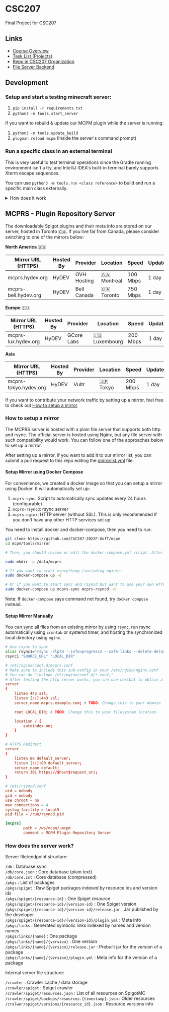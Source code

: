 # CSC207

Final Project for CSC207

## Links

* [Course Overview](https://q.utoronto.ca/courses/278453/pages/course-project)
* [Task List (Projects)](https://github.com/orgs/CSC207-2022F-UofT/projects/18)
* [Repo in CSC207 Organization](https://github.com/CSC207-2022F-UofT/mcpm)
* [File Server Backend](https://mcpm.hydev.org)

## Development

### Setup and start a testing minecraft server:

1. `pip install -r requirements.txt`
2. `python3 -m tools.start_server`

If you want to rebuild & update our MCPM plugin while the server is running:

1. `python3 -m tools.update_build`
2. `plugman reload mcpm` (Inside the server's command prompt)

### Run a specific class in an external terminal

This is very useful to test terminal operations since the Gradle running environment isn't a tty, and IntelliJ IDEA's built-in terminal barely supports Xterm escape sequences.

You can use `python3 -m tools.run <class reference>` to build and run a specific main class externally.

<details>
    <summary>How does it work</summary>

For this, I've set up a custom gradle task `printCp` that will print out the classpath needed to run the classes with dependencies. It will print in stderr instead of stdout in order for bash to easily separate out the classpath. You can obtain the classpath in a bash variable by:

`cp="$(./gradlew classes testClasses printCp 2>&1 > /dev/null)" && echo "$cp"`

(Unfortunately since Windows doesn't support Bash, you'll need to use a Bash-compatible environment on Windows, either cygwin / git bash or WSL)

Then, you can run your class with:

`java19 -cp "$cp" org.hydev.mcpm.<class>`

For example, you can test the progress bar with:

`java19 -cp "$cp" org.hydev.mcpm.client.display.progress.ProgressBar`

</details>


## MCPRS - Plugin Repository Server

The downloadable Spigot plugins and their meta info are stored on our server, hosted in Toronto 🇨🇦. If you live far from Canada, please consider switching to one of the mirrors below:

**North America** 🇺🇸

| Mirror URL (HTTPS)   | Hosted By | Provider    | Location      | Speed    | Update |
|----------------------|-----------|-------------|---------------|----------|--------|
| mcprs.hydev.org      | HyDEV     | OVH Hosting | 🇨🇦 Montreal | 100 Mbps | 1 day  |
| mcprs-bell.hydev.org | HyDEV     | Bell Canada | 🇨🇦 Toronto  | 750 Mbps | 1 day  |

**Europe** 🇪🇺

| Mirror URL (HTTPS)   | Hosted By | Provider   | Location        | Speed    | Update |
|----------------------|-----------|------------|-----------------|----------|-------|
| mcprs-lux.hydev.org  | HyDEV     | GCore Labs | 🇱🇺 Luxembourg | 200 Mbps | 1 day |

**Asia**

| Mirror URL (HTTPS)    | Hosted By | Provider | Location   | Speed    | Update |
|-----------------------|-----------|----------|------------|----------|--------|
| mcprs-tokyo.hydev.org | HyDEV     | Vultr    | 🇯🇵 Tokyo | 200 Mbps | 1 day  |

If you want to contribute your network traffic by setting up a mirror, feel free to check out [How to setup a mirror](#how-to-set-up-a-mirror)

### How to setup a mirror

The MCPRS server is hosted with a plain file server that supports both http and rsync. The official server is hosted using Nginx, but any file server with such compatibility would work. You can follow one of the approaches below to set up a mirror.

After setting up a mirror, if you want to add it to our mirror list, you can submit a pull request to this repo editing the [mirrorlist.yml](mirrorlist.yml) file.

#### Setup Mirror using Docker Compose

For convenience, we created a docker image so that you can setup a mirror using Docker. It will automatically set up:

1. `mcprs-sync`: Script to automatically sync updates every 24 hours (configurable)
2. `mcprs-rsyncd`: rsync server
3. `mcprs-nginx`: HTTP server (without SSL). This is only recommended if you don't have any other HTTP services set up

You need to install docker and docker-compose, then you need to run:

```bash
git clone https://github.com/CSC207-2022F-UofT/mcpm
cd mcpm/tools/mirror

# Then, you should review or edit the docker-compose.yml script. After that:

sudo mkdir -p /data/mcprs

# If you want to start everything (including nginx):
sudo docker-compose up -d

# Or if you want to start sync and rsyncd but want to use your own HTTP server, do:
sudo docker-compose up mcprs-sync mcprs-rsyncd -d
```

Note: If `docker-compose` says command not found, try `docker compose` instead.

#### Setup Mirror Manually

You can sync all files from an existing mirror by using `rsync`, run rsync automatically using `crontab` or systemd timer, and hosting the synchronized local directory using `nginx`.

```bash
# Use rsync to sync 
alias rsync1="rsync -rlptH --info=progress2 --safe-links --delete-delay --delay-updates --timeout=600 --contimeout=60 --no-motd"
rsync1 "SOURCE_URL" "LOCAL_DIR"
```

```nginx.conf
# /etc/nginx/conf.d/mcprs.conf
# Make sure to include this sub-config in your /etc/nginx/nginx.conf
# You can do "include /etc/nginx/conf.d/*.conf;"
# After testing the http server works, you can use certbot to obtain a HTTPS certificate
server
{
    listen 443 ssl;
    listen [::]:443 ssl;
    server_name mcprs.example.com; # TODO: Change this to your domain

    root LOCAL_DIR; # TODO: Change this to your filesystem location

    location / {
        autoindex on;
    }
}

# HTTPS Redirect
server
{
    listen 80 default_server;
    listen [::]:80 default_server;
    server_name default;
    return 301 https://$host$request_uri;
}
```

```rsyncd.conf
# /etc/rsyncd.conf
uid = nobody
gid = nobody
use chroot = no
max connections = 4
syslog facility = local5
pid file = /run/rsyncd.pid

[mcprs]
        path = /ws/mcpm/.mcpm
        comment = MCPM Plugin Repository Server
```

### How does the server work?

Server file/endpoint structure:

`/db` : Database sync  
`/db/core.json` : Core database (plain text)  
`/db/core.zst` : Core database (compressed)  
`/pkgs` : List of packages  
`/pkgs/spiget` : Raw Spiget packages indexed by resource ids and version ids  
`/pkgs/spiget/{resource-id}` : One Spiget resource  
`/pkgs/spiget/{resource-id}/{version-id}` : One Spiget version  
`/pkgs/spiget/{resource-id}/{version-id}/release.jar` : Jar published by the developer   
`/pkgs/spiget/{resource-id}/{version-id}/plugin.yml` : Meta info  
`/pkgs/links` : Generated symbolic links indexed by names and version names  
`/pkgs/links/{name}` : One package  
`/pkgs/links/{name}/{version}` : One version  
`/pkgs/links/{name}/{version}/release.jar` : Prebuilt jar for the version of a package  
`/pkgs/links/{name}/{version}/plugin.yml` : Meta info for the version of a package  

Internal server file structure:

`/crawler` : Crawler cache / data storage  
`/crawler/spiget` : Spiget crawler  
`/crawler/spiget/resources.json` : List of all resources on SpigotMC  
`/crawler/spiget/backups/resources.{timestamp}.json` : Older resources  
`/cralwer/spiget/versions/{resource_id}.json` : Resource versions info
